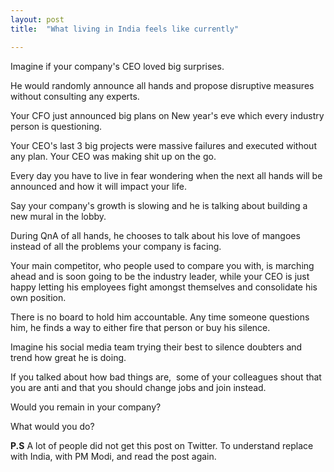 ```yaml
---
layout: post
title:  "What living in India feels like currently"

---
```


Imagine if your company's CEO loved big surprises.

He would randomly announce all hands and propose disruptive measures without consulting any experts.

Your CFO just announced big plans on New year's eve which every industry person is questioning.

Your CEO's last 3 big projects were massive failures and executed without any plan. Your CEO was making shit up on the go.

Every day you have to live in fear wondering when the next all hands will be announced and how it will impact your life.

Say your company's growth is slowing and he is talking about building a new mural in the lobby.

During QnA of all hands, he chooses to talk about his love of mangoes instead of all the problems your company is facing.

Your main competitor, who people used to compare you with, is marching ahead and is soon going to be the industry leader, while your CEO is just happy letting his employees fight amongst themselves and consolidate his own position.

There is no board to hold him accountable. Any time someone questions him, he finds a way to either fire that person or buy his silence.

Imagine his social media team trying their best to silence doubters and trend how great he is doing.

If you talked about how bad things are,  some of your colleagues shout that you are anti <insert name of your company> and that you should change jobs and join <insert another company which is far shittier> instead.

Would you remain in your company?

What would you do?

**P.S** A lot of people did not get this post on Twitter. To understand replace <your company> with India, <CEO> with PM Modi, and read the post again.
